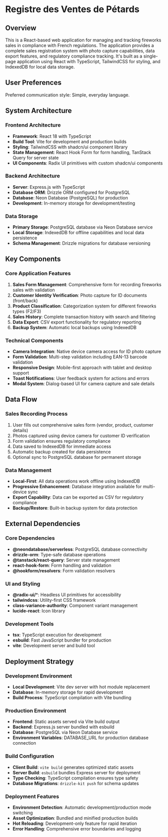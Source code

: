 # Registre des Ventes de Pétards

## Overview

This is a React-based web application for managing and tracking fireworks sales in compliance with French regulations. The application provides a complete sales registration system with photo capture capabilities, data export features, and regulatory compliance tracking. It's built as a single-page application using React with TypeScript, TailwindCSS for styling, and IndexedDB for local data storage.

## User Preferences

Preferred communication style: Simple, everyday language.

## System Architecture

### Frontend Architecture
- **Framework**: React 18 with TypeScript
- **Build Tool**: Vite for development and production builds
- **Styling**: TailwindCSS with shadcn/ui component library
- **State Management**: React Hook Form for form handling, TanStack Query for server state
- **UI Components**: Radix UI primitives with custom shadcn/ui components

### Backend Architecture
- **Server**: Express.js with TypeScript
- **Database ORM**: Drizzle ORM configured for PostgreSQL
- **Database**: Neon Database (PostgreSQL) for production
- **Development**: In-memory storage for development/testing

### Data Storage
- **Primary Storage**: PostgreSQL database via Neon Database service
- **Local Storage**: IndexedDB for offline capabilities and local data persistence
- **Schema Management**: Drizzle migrations for database versioning

## Key Components

### Core Application Features
1. **Sales Form Management**: Comprehensive form for recording fireworks sales with validation
2. **Customer Identity Verification**: Photo capture for ID documents (front/back)
3. **Product Classification**: Categorization system for different fireworks types (F2/F3)
4. **Sales History**: Complete transaction history with search and filtering
5. **Data Export**: CSV export functionality for regulatory reporting
6. **Backup System**: Automatic local backups using IndexedDB

### Technical Components
- **Camera Integration**: Native device camera access for ID photo capture
- **Form Validation**: Multi-step validation including EAN-13 barcode validation
- **Responsive Design**: Mobile-first approach with tablet and desktop support
- **Toast Notifications**: User feedback system for actions and errors
- **Modal System**: Dialog-based UI for camera capture and sale details

## Data Flow

### Sales Recording Process
1. User fills out comprehensive sales form (vendor, product, customer details)
2. Photos captured using device camera for customer ID verification
3. Form validation ensures regulatory compliance
4. Data saved to IndexedDB for immediate access
5. Automatic backup created for data persistence
6. Optional sync to PostgreSQL database for permanent storage

### Data Management
- **Local-First**: All data operations work offline using IndexedDB
- **Progressive Enhancement**: Database integration available for multi-device sync
- **Export Capability**: Data can be exported as CSV for regulatory compliance
- **Backup/Restore**: Built-in backup system for data protection

## External Dependencies

### Core Dependencies
- **@neondatabase/serverless**: PostgreSQL database connectivity
- **drizzle-orm**: Type-safe database operations
- **@tanstack/react-query**: Server state management
- **react-hook-form**: Form handling and validation
- **@hookform/resolvers**: Form validation resolvers

### UI and Styling
- **@radix-ui/***: Headless UI primitives for accessibility
- **tailwindcss**: Utility-first CSS framework
- **class-variance-authority**: Component variant management
- **lucide-react**: Icon library

### Development Tools
- **tsx**: TypeScript execution for development
- **esbuild**: Fast JavaScript bundler for production
- **vite**: Development server and build tool

## Deployment Strategy

### Development Environment
- **Local Development**: Vite dev server with hot module replacement
- **Database**: In-memory storage for rapid development
- **Build Process**: TypeScript compilation with Vite bundling

### Production Environment
- **Frontend**: Static assets served via Vite build output
- **Backend**: Express.js server bundled with esbuild
- **Database**: PostgreSQL via Neon Database service
- **Environment Variables**: DATABASE_URL for production database connection

### Build Configuration
- **Client Build**: `vite build` generates optimized static assets
- **Server Build**: `esbuild` bundles Express server for deployment
- **Type Checking**: TypeScript compilation ensures type safety
- **Database Migrations**: `drizzle-kit push` for schema updates

### Deployment Features
- **Environment Detection**: Automatic development/production mode switching
- **Asset Optimization**: Bundled and minified production builds
- **Hot Reloading**: Development-only feature for rapid iteration
- **Error Handling**: Comprehensive error boundaries and logging